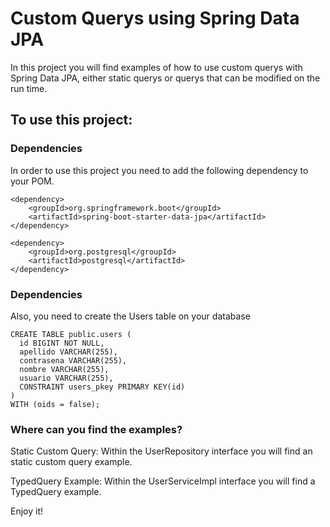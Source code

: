 # Custom Querys using Spring Data JPA

In this project you will find examples of how to use custom querys with Spring Data JPA, either static querys or
querys that can be modified on the run time.

## To use this project:

### Dependencies
In order to use this project you need to add the following dependency to your POM.

```
<dependency>
    <groupId>org.springframework.boot</groupId>
    <artifactId>spring-boot-starter-data-jpa</artifactId>
</dependency>
        
<dependency>
    <groupId>org.postgresql</groupId>
    <artifactId>postgresql</artifactId>
</dependency>
```
### Dependencies
Also, you need to create the Users table on your database

```
CREATE TABLE public.users (
  id BIGINT NOT NULL,
  apellido VARCHAR(255),
  contrasena VARCHAR(255),
  nombre VARCHAR(255),
  usuario VARCHAR(255),
  CONSTRAINT users_pkey PRIMARY KEY(id)
) 
WITH (oids = false);
```
### Where can you find the examples?
Static Custom Query: 
Within the UserRepository interface you will find an static custom query example.

TypedQuery Example: 
Within the UserServiceImpl interface you will find a TypedQuery example.

Enjoy it!
